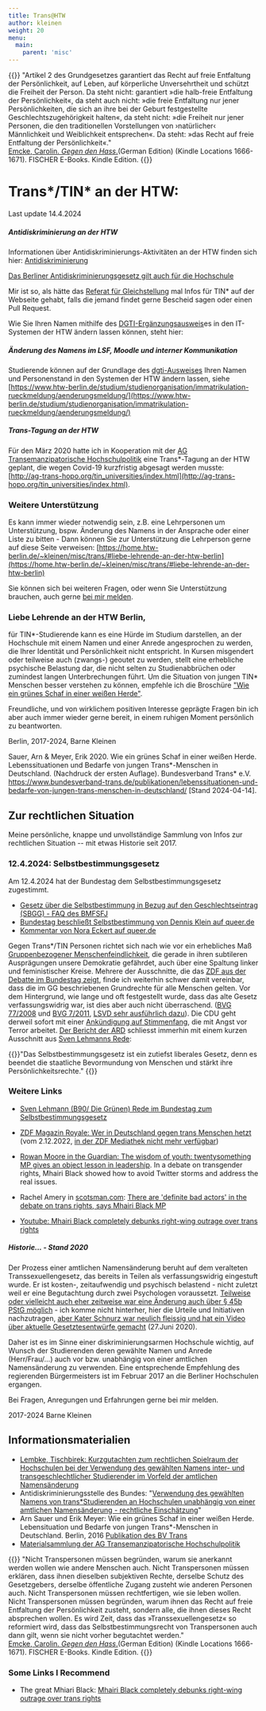 ```yaml
---
title: Trans@HTW
author: kleinen
weight: 20
menu:
  main:
    parent: 'misc'
---
```

{{<alert light>}}
"Artikel 2 des Grundgesetzes garantiert das Recht auf freie Entfaltung der Persönlichkeit, auf Leben, auf körperliche Unversehrtheit und schützt die Freiheit der Person. Da steht nicht: garantiert »die halb-freie Entfaltung der Persönlichkeit«, da steht auch nicht: »die freie Entfaltung nur jener Persönlichkeiten, die sich an ihre bei der Geburt festgestellte Geschlechtszugehörigkeit halten«, da steht nicht: »die Freiheit nur jener Personen, die den traditionellen Vorstellungen von ›natürlicher‹ Männlichkeit und Weiblichkeit entsprechen«. Da steht: »das Recht auf freie Entfaltung der Persönlichkeit«."
 <br/><a href="https://www.fischerverlage.de/buch/carolin-emcke-gegen-den-hass-9783596296873">Emcke, Carolin. <i>Gegen den Hass</i>.</a>(German Edition) (Kindle Locations 1666-1671). FISCHER E-Books. Kindle Edition.
{{</alert>}}


# Trans*/TIN* an der HTW:

Last update 14.4.2024 

##### Antidiskriminierung an der HTW

Informationen über Antidiskriminierungs-Aktivitäten an der HTW finden sich hier: [Antidiskriminierung](https://www.htw-berlin.de/einrichtungen/zentrale-referate/gleichstellung-antidiskriminierung/antidiskriminierung/)


[Das Berliner Antidiskriminierungsgesetz gilt auch für die Hochschule](https://www.berlin.de/sen/lads/recht/ladg/materialien/)

Mir ist so, als hätte das [Referat für Gleichstellung](https://www.htw-berlin.de/einrichtungen/zentrale-referate/gleichstellung-antidiskriminierung/) mal Infos für TIN* auf der Webseite gehabt, falls die jemand findet gerne Bescheid sagen oder einen Pull Request.

Wie Sie Ihren Namen mithilfe des [DGTI-Ergänzungsausweis](https://dgti.org/2021/09/05/der-ergaenzungsausweis-der-dgti-e-v/)es in den IT-Systemen der HTW ändern lassen können, 
steht hier: [](https://www.htw-berlin.de/studium/studienorganisation/rueckmeldung/aenderungsmeldung/#:~:text=Wenn%20sich%20Ihre%20Wohnadresse%20%C3%A4ndert,der%20HTW%20Berlin%20%C3%A4ndern%20lassen.) 

##### Änderung des Namens im LSF, Moodle und interner Kommunikation

Studierende können auf der Grundlage des [dgti-Ausweises](https://www.dgti.org/ergaenzungsausweis.html) Ihren Namen und Personenstand in den Systemen der HTW ändern lassen, siehe
[https://www.htw-berlin.de/studium/studienorganisation/immatrikulation-rueckmeldung/aenderungsmeldung/](https://www.htw-berlin.de/studium/studienorganisation/immatrikulation-rueckmeldung/aenderungsmeldung/)

##### Trans-Tagung an der HTW

Für den März 2020 hatte ich in Kooperation mit der [AG Transemanzipatorische Hochschulpolitik](http://ag-trans-hopo.org/) eine Trans*-Tagung an der HTW geplant, die wegen Covid-19 kurzfristig
abgesagt werden musste: [http://ag-trans-hopo.org/tin_universities/index.html](http://ag-trans-hopo.org/tin_universities/index.html).

### Weitere Unterstützung

Es kann immer wieder notwendig sein, z.B. eine Lehrpersonen um Unterstützung, bspw. Änderung des Namens in der Ansprache oder einer Liste zu bitten - 
Dann können Sie zur Unterstützung die Lehrperson gerne auf diese Seite
verweisen: [https://home.htw-berlin.de/~kleinen/misc/trans/#liebe-lehrende-an-der-htw-berlin](https://home.htw-berlin.de/~kleinen/misc/trans/#liebe-lehrende-an-der-htw-berlin)

Sie können sich bei weiteren Fragen, oder wenn Sie Unterstützung brauchen, auch gerne [bei mir melden](/contact).


### Liebe Lehrende an der HTW Berlin,

für TIN*-Studierende kann es eine Hürde im Studium darstellen, an der Hochschule
mit einem Namen und einer Anrede angesprochen zu werden, die Ihrer Identität und
Persönlichkeit nicht entspricht. In Kursen misgendert oder teilweise auch (zwangs-)
geoutet zu werden, stellt eine erhebliche psychische Belastung dar, die nicht selten
zu Studienabbrüchen oder zumindest langen Unterbrechungen führt. Um die Situation von 
jungen TIN* Menschen besser verstehen zu können, empfehle ich die Broschüre ["Wie ein grünes Schaf in einer weißen Herde"](https://www.bundesverband-trans.de/publikationen/lebenssituationen-und-bedarfe-von-jungen-trans-menschen-in-deutschland/).

Freundliche, und von wirklichem positiven Interesse geprägte Fragen bin ich aber auch immer wieder gerne bereit, in einem ruhigen Moment persönlich zu beantworten.

Berlin, 2017-2024, Barne Kleinen

Sauer, Arn & Meyer, Erik 2020. Wie ein grünes Schaf in einer weißen Herde. Lebenssituationen und Bedarfe von jungen Trans*-Menschen in Deutschland. (Nachdruck der ersten Auflage). Bundesverband Trans* e.V. https://www.bundesverband-trans.de/publikationen/lebenssituationen-und-bedarfe-von-jungen-trans-menschen-in-deutschland/ [Stand 2024-04-14].


## Zur rechtlichen Situation
Meine persönliche, knappe und unvollständige Sammlung von Infos zur rechtlichen Situation
-- mit etwas Historie seit 2017.

### 12.4.2024: Selbstbestimmungsgesetz

Am 12.4.2024 hat der Bundestag dem Selbstbestimmungsgesetz zugestimmt.
- [Gesetz über die Selbstbestimmung in Bezug auf den Geschlechtseintrag (SBGG) - FAQ des BMFSFJ](https://www.bmfsfj.de/bmfsfj/themen/gleichstellung/queerpolitik-und-geschlechtliche-vielfalt/gesetz-ueber-die-selbstbestimmung-in-bezug-auf-den-geschlechtseintrag-sbgg--199332)
- [Bundestag beschließt Selbst­bestimmung von Dennis Klein auf queer.de](https://www.queer.de/detail.php?article_id=49124)
- [Kommentar von Nora Eckert auf queer.de](https://www.queer.de/detail.php?article_id=49125)


Gegen Trans*/TIN Personen richtet sich nach wie vor ein erhebliches Maß [Gruppenbezogener Menschenfeindlichkeit](https://www.bpb.de/themen/rechtsextremismus/dossier-rechtsextremismus/214192/gruppenbezogene-menschenfeindlichkeit/), die gerade in ihren subtileren Ausprägungen unsere Demokratie gefährdet, auch über eine Spaltung linker und feministischer Kreise.
Mehrere der Ausschnitte, die das [ZDF aus der Debatte im Bundestag zeigt](https://www.zdf.de/nachrichten/politik/deutschland/selbstbestimmungsgesetz-geschlecht-trans-bundestag-100.html), finde ich weiterhin schwer damit vereinbar, dass die im GG beschriebenen Grundrechte für alle Menschen gelten. Vor dem Hintergrund, wie lange und oft festgestellt wurde, dass das alte Gesetz verfassungswidrig war, ist dies aber auch nicht überraschend. ([BVG 77/2008](https://www.bundesverfassungsgericht.de/SharedDocs/Pressemitteilungen/DE/2008/bvg08-077.html) und [BVG 7/2011](https://www.bundesverfassungsgericht.de/SharedDocs/Pressemitteilungen/DE/2011/bvg11-007.html), [LSVD sehr ausführlich dazu](https://www.lsvd.de/de/ct/6417-Selbstbestimmungsgesetz#:~:text=Das%20Bundesverfassungsgericht%20hat%20inzwischen%20die,Grundrechte%20von%20trans*%20Personen%20versto%C3%9Fen.)).
Die CDU geht derweil sofort mit einer [Ankündigung auf Stimmenfang](https://www.zdf.de/nachrichten/politik/deutschland/selbstbestimmungsgesetz-geschlecht-trans-bundestag-100.html), die mit Angst vor Terror arbeitet. [Der Bericht der ARD](https://www.tagesschau.de/inland/selbstbestimmungsgesetz-bundestag-102.html) schliesst immerhin mit einem kurzen Ausschnitt aus [Sven Lehmanns Rede](https://www.youtube.com/watch?v=RYSUiCR7-84):

{{<alert light>}}"Das Selbstbestimmungsgesetz ist ein zutiefst liberales Gesetz, denn es beendet 
die staatliche Bevormundung von Menschen und stärkt ihre Persönlichkeitsrechte."
{{</alert >}}


### Weitere Links

- [Sven Lehmann (B90/ Die Grünen) Rede im Bundestag zum Selbstbestimmungsgesetz](https://www.youtube.com/watch?v=RYSUiCR7-84)

- [ZDF Magazin Royale: Wer in Deutschland gegen trans Menschen hetzt](https://www.youtube.com/watch?v=rh7hH-ua8oI) (vom 2.12.2022, [in der ZDF Mediathek nicht mehr verfügbar](https://www.zdf.de/comedy/zdf-magazin-royale/zdf-magazin-royale-vom-2-dezember-2022-100.html#:~:text=Royale%20vom%202.-,Dezember%202022,Artikel%20in%20%22liberalen%22%20Tageszeitungen.))


- [Rowan Moore in the Guardian: The wisdom of youth: twentysomething MP gives an object lesson in leadership](https://www.theguardian.com/commentisfree/2022/feb/26/mhairi-black-shows-how-to-debate-trangender-rights). In a debate on transgender rights, Mhairi Black showed how to avoid Twitter storms and address the real issues.
- Rachel Amery in [scotsman.com](https://www.scotsman.com/): [There are 'definite bad actors' in the debate on trans rights, says Mhairi Black MP](https://www.scotsman.com/news/politics/there-are-definite-bad-actors-in-the-debate-on-trans-rights-says-mhairi-black-mp-4248073?fbclid=IwAR1yT6dLflkqMsFSqRQyAhI5lW706PNQfZ_osHfdE7icZqQ_XqvZGtJmeHg_aem_ATiU24Rvru1-mBFKFs-ot0aR5AFrl_wfqFcRjKRRYWiGBqaW4Pz_VV38cYUT4KA4SJTYtacs8GHmGBOeitzB9Q4E)

- [Youtube: Mhairi Black completely debunks right-wing outrage over trans rights](https://www.youtube.com/watch?v=4d1g6H-XEgA)











##### Historie... - Stand 2020
Der Prozess einer amtlichen Namensänderung beruht auf dem veralteten Transsexuellengesetz, das bereits in Teilen als verfassungswidrig eingestuft wurde. Er ist kosten-, zeitaufwendig und psychisch belastend - nicht zuletzt weil er eine Begutachtung durch zwei Psychologen voraussetzt.
[Teilweise oder vielleicht auch eher zeitweise war eine Änderung auch über § 45b PStG möglich](https://www.lsvd.de/recht/ratgeber/transgender/ratgeber-zum-transsexuellengesetz/hinweise-fuer-antragstellerinnen.html) - ich komme nicht hinterher, hier
die Urteile und Initiativen nachzutragen, [aber Kater Schnurz war neulich fleissig und hat ein Video
über aktuelle Gesetztesentwürfe gemacht](https://www.youtube.com/watch?v=tupZItJvl5U) (27.Juni 2020).

Daher ist es im Sinne einer diskriminierungsarmen Hochschule wichtig,
auf Wunsch der Studierenden deren gewählte Namen und Anrede (Herr/Frau/...) auch
vor bzw. unabhängig von einer amtlichen Namensänderung zu verwenden.
Eine entsprechende Empfehlung des regierenden Bürgermeisters ist im Februar 2017
an die Berliner Hochschulen ergangen.

Bei Fragen, Anregungen und Erfahrungen gerne bei mir melden.

2017-2024 Barne Kleinen

## Informationsmaterialien
  * [Lembke, Tischbirek: Kurzgutachten zum rechtlichen Spielraum der Hochschulen bei der Verwendung des gewählten Namens inter- und transgeschlechtlicher Studierender im Vorfeld der amtlichen Namensänderung](http://ag-trans-hopo.org/Materialsammlung/Material_Rechtliches/GutachtenTIN-Vornamen_2019-10-20_UL+AT.pdf)
  * Antidiskriminierungsstelle des Bundes: "[Verwendung des gewählten Namens von trans*Studierenden
  an Hochschulen unabhängig von einer amtlichen Namensänderung - rechtliche Einschätzung](https://www.antidiskriminierungsstelle.de/SharedDocs/Downloads/DE/Literatur_Bildung/Name_Trans_Studierende.html)"
  * Arn Sauer und Erik Meyer: Wie ein grünes Schaf in einer weißen Herde. Lebensituation und Bedarfe von jungen Trans*-Menschen in Deutschland. Berlin, 2016 [Publikation des BV Trans](https://www.bundesverband-trans.de/publikationen/lebenssituationen-und-bedarfe-von-jungen-trans-menschen-in-deutschland/)
  * [Materialsammlung der AG Transemanzipatorische Hochschulpolitik](http://ag-trans-hopo.org/Materialsammlung/)



{{<alert light>}}
"Nicht Transpersonen müssen begründen, warum sie anerkannt werden wollen wie andere Menschen auch. Nicht Transpersonen müssen erklären, dass ihnen dieselben subjektiven Rechte, derselbe Schutz des Gesetzgebers, derselbe öffentliche Zugang zusteht wie anderen Personen auch. Nicht Transpersonen müssen rechtfertigen, wie sie leben wollen. Nicht Transpersonen müssen begründen, warum ihnen das Recht auf freie Entfaltung der Persönlichkeit zusteht, sondern alle, die ihnen dieses Recht absprechen wollen. Es wird Zeit, dass das »Transsexuellengesetz« so reformiert wird, dass das Selbstbestimmungsrecht von Transpersonen auch dann gilt, wenn sie nicht vorher begutachtet werden." <br/><a href="https://www.fischerverlage.de/buch/carolin-emcke-gegen-den-hass-9783596296873">Emcke, Carolin. <i>Gegen den Hass</i>.</a>(German Edition) (Kindle Locations 1666-1671). FISCHER E-Books. Kindle Edition.
{{</alert>}}


### Some Links I Recommend

* The great Mhiari Black: [Mhairi Black completely debunks right-wing outrage over trans rights](https://www.youtube.com/watch?v=4d1g6H-XEgA)

